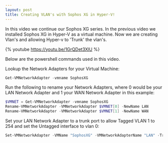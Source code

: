 ```yaml
---
layout: post
title: Creating VLAN's with Sophos XG in Hyper-V!
---
```

In this video we continue our Sophos XG series. In the previous video we installed Sophos XG in Hyper-V as a virtual machine.
Now we are creating Vlan's and allowing Hyper-v to 'Trunk' the vlan's.

{% youtube https://youtu.be/1GrQDet3XlU %}


Below are the powershell commands used in this video.

Lookup the Network Adapters for your Virtual Machine:
```powershell
Get-VMNetworkAdapter -vmname SophosXG
```

Run the following to rename your Network Adapters, where 0 would be your LAN Network Adapter and 1 your WAN Network Adapter in this example:
```powershell
$VMNET = Get-VMNetworkAdapter -vmname SophosXG
Rename-VMNetworkAdapter -VMNetworkAdapter $VMNET[0] -NewName LAN
Rename-VMNetworkAdapter -VMNetworkAdapter $VMNET[1] -NewName WAN
```

Set your LAN Network Adapter to a trunk port to allow Tagged VLAN 1 to 254 and set the Untagged interface to vlan 0:
```powershell
Set-VMNetworkAdapter -VMName "SophosXG" -VMNetworkAdapterName "LAN" -Trunk -Allowedvlanidlist 1-254 -nativevlanid 0
```